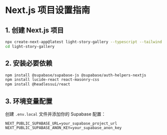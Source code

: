 # Next.js 项目设置指南

## 1. 创建 Next.js 项目
```bash
npx create-next-app@latest light-story-gallery --typescript --tailwind --eslint --app
cd light-story-gallery
```

## 2. 安装必要依赖
```bash
npm install @supabase/supabase-js @supabase/auth-helpers-nextjs
npm install lucide-react react-masonry-css
npm install @headlessui/react
```

## 3. 环境变量配置
创建 `.env.local` 文件并添加你的 Supabase 配置：
```
NEXT_PUBLIC_SUPABASE_URL=your_supabase_project_url
NEXT_PUBLIC_SUPABASE_ANON_KEY=your_supabase_anon_key
```